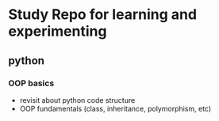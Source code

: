 # Study Repo for learning and experimenting

## python
### OOP basics
- revisit about python code structure
- OOP fundamentals (class, inheritance, polymorphism, etc)
